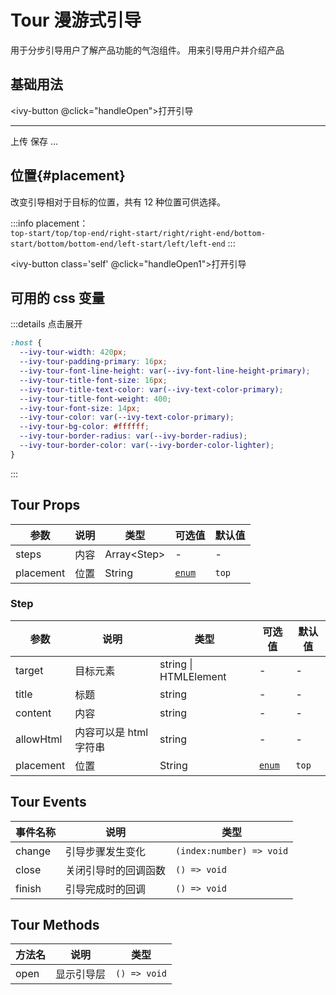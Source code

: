# Tour 漫游式引导 <Badge type="tip" text="v1.7.0"></Badge>

用于分步引导用户了解产品功能的气泡组件。 用来引导用户并介绍产品

## 基础用法

<ivy-button @click="handleOpen">打开引导</ivy-button>

---

<ivy-space>
    <ivy-button class="a1">上传</ivy-button>
    <ivy-button class="a2" type="primary">保存</ivy-button>
    <ivy-button class="a3">...</ivy-button>
</ivy-space>

<ivy-tour :steps.prop="steps" ref="targetEl">
    <ivy-tour-step></ivy-tour-step>
</ivy-tour>

## 位置{#placement}

改变引导相对于目标的位置，共有 12 种位置可供选择。

:::info
placement：<br>
`top-start/top/top-end/right-start/right/right-end/bottom-start/bottom/bottom-end/left-start/left/left-end`
:::

<ivy-button class='self' @click="handleOpen1">打开引导</ivy-button>

<ivy-tour :steps.prop="steps1" ref="targetEl1" style="--ivy-tour-width: 300px">
    <ivy-tour-step></ivy-tour-step>
</ivy-tour>

## 可用的 css 变量

:::details 点击展开

```css
:host {
  --ivy-tour-width: 420px;
  --ivy-tour-padding-primary: 16px;
  --ivy-tour-font-line-height: var(--ivy-font-line-height-primary);
  --ivy-tour-title-font-size: 16px;
  --ivy-tour-title-text-color: var(--ivy-text-color-primary);
  --ivy-tour-title-font-weight: 400;
  --ivy-tour-font-size: 14px;
  --ivy-tour-color: var(--ivy-text-color-primary);
  --ivy-tour-bg-color: #ffffff;
  --ivy-tour-border-radius: var(--ivy-border-radius);
  --ivy-tour-border-color: var(--ivy-border-color-lighter);
}
```

:::

## Tour Props

| 参数      | 说明 | 类型         | 可选值               | 默认值 |
| --------- | ---- | ------------ | -------------------- | ------ |
| steps     | 内容 | Array\<Step> | -                    | -      |
| placement | 位置 | String       | [`enum`](#placement) | `top`  |

### Step

| 参数      | 说明                   | 类型                  | 可选值               | 默认值 |
| --------- | ---------------------- | --------------------- | -------------------- | ------ |
| target    | 目标元素               | string \| HTMLElement | -                    | -      |
| title     | 标题                   | string                | -                    | -      |
| content   | 内容                   | string                | -                    | -      |
| allowHtml | 内容可以是 html 字符串 | string                | -                    | -      |
| placement | 位置                   | String                | [`enum`](#placement) | `top`  |

## Tour Events

| 事件名称 | 说明                 | 类型                     |
| -------- | -------------------- | ------------------------ |
| change   | 引导步骤发生变化     | `(index:number) => void` |
| close    | 关闭引导时的回调函数 | `() => void`             |
| finish   | 引导完成时的回调     | `() => void`             |

## Tour Methods

| 方法名 | 说明       | 类型         |
| ------ | ---------- | ------------ |
| open   | 显示引导层 | `() => void` |

<script setup>
import { ref } from 'vue'

const steps = ref([
    {
        target: '.a1',
        title: '第一步',
        content: "这是提示的第一个",
        placement: 'top-end'
    },
    {
        target: '.a2',
        title: '第二步',
        content: "这是提示的第一个",
        placement: 'bottom-end'
    },
    {
        target: '.a3',
        title: '最后',
        content: "这是提示的第一个",
        placement: 'top'
    }
])
const targetEl = ref()
const handleOpen = () => {
    targetEl.value.open()
}

const steps1 = ref([
    { target: '.self', content: "top-end", placement: 'top-end' },
    { target: '.self', content: "top", placement: 'top' },
    { target: '.self', content: "top-start", placement: 'top-start' },
    { target: '.self', content: "right-start", placement: 'right-start' },
    { target: '.self', content: "right", placement: 'right' },
    { target: '.self', content: "right-end", placement: 'right-end' },
    { target: '.self', content: "bottom-end", placement: 'bottom-end' },
    { target: '.self', content: "bottom", placement: 'bottom' },
    { target: '.self', content: "bottom-start", placement: 'bottom-start' },
    { target: '.self', content: "left-end", placement: 'left-end' },
    { target: '.self', content: "left", placement: 'left' },
    { target: '.self', content: "left-start", placement: 'left-start' },
])
const targetEl1 = ref()
const handleOpen1 = () => {
    targetEl1.value.open()
}
</script>

